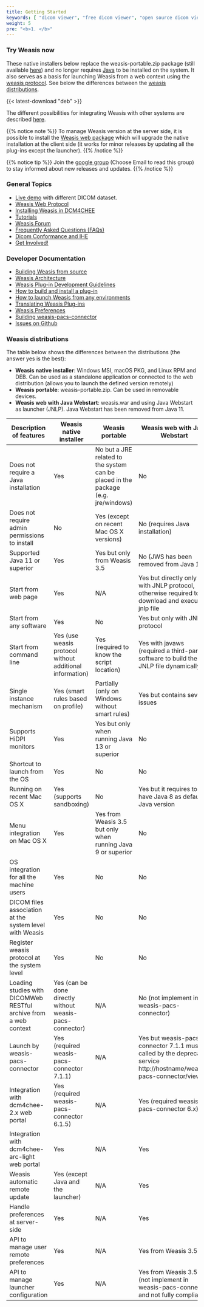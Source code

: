 ```yaml
---
title: Getting Started
keywords: [ "dicom viewer", "free dicom viewer", "open source dicom viewer", "weasis dicom viewer",  "multi-platform dicom viewer", "dicom", "pacs", "pacs viewer", "clinical viewer", "radiolgical viewer", "linux dicom viewer",  "mac dicom viewer" ]
weight: 5
pre: "<b>1. </b>"
---
```


### Try Weasis now

These native installers below replace the weasis-portable.zip package (still available <a target="_blank" href="https://sourceforge.net/projects/dcm4che/files/Weasis/">here</a>) and no longer requires <a target="_blank" href="https://www.java.com/en/download/">Java</a> to be installed on the system. It also serves as a basis for launching Weasis from a web context using the [weasis protocol](weasis-protocol). See below the differences between the [weasis distributions](#weasis-distributions).

{{< latest-download "deb" >}}

The different possibilities for integrating Weasis with other systems are described [here](../basics/customize/integration).

{{% notice note %}}
To manage Weasis version at the server side, it is possible to install the [Weasis web package](https://github.com/nroduit/weasis-pacs-connector#installation) which will upgrade the native installation at the client side (it works for minor releases by updating all the plug-ins except the launcher).
{{% /notice %}}

{{% notice tip %}}
Join the <a target="_blank" href="http://groups.google.com/forum/#!forum/weasis">google group</a> (Choose Email to read this group) to stay informed about new releases and updates.
{{% /notice %}}


### General Topics

- [Live demo](../demo) with different DICOM dataset.
- [Weasis Web Protocol](weasis-protocol)
- [Installing Weasis in DCM4CHEE](dcm4chee)
- [Tutorials](../tutorials)
- <a target="_blank" href="http://groups.google.com/group/dcm4che">Weasis Forum</a>
- [Frequently Asked Questions (FAQs)](../faq)
- [Dicom Conformance and IHE](../basics/dicom)
- [Get Involved!](../get-involved)

### Developer Documentation

- [Building Weasis from source](building-weasis)
- [Weasis Architecture](../basics/architecture)
- [Weasis Plug-in Development Guidelines](guidelines)
- [How to build and install a plug-in](../basics/customize/build-plugins)
- [How to launch Weasis from any environments](../basics/customize/integration)
- [Translating Weasis Plug-ins](translating)
- [Weasis Preferences](../basics/customize/preferences)
- <a target="_blank" href="https://github.com/nroduit/weasis-pacs-connector#build-weasis-pacs-connector">Building weasis-pacs-connector</a>
- <a target="_blank" href="https://github.com/nroduit/Weasis/issues">Issues on Github</a>

### Weasis distributions

The table below shows the differences between the distributions (the answer yes is the best):

- **Weasis native installer**: Windows MSI, macOS PKG, and Linux RPM and DEB. Can be used as a standalone application or connected to the web distribution (allows you to launch the defined version remotely)
- **Weasis portable**: weasis-portable.zip. Can be used in removable devices.
- **Weasis web with Java Webstart**: weasis.war and using Java Webstart as launcher (JNLP). Java Webstart has been removed from Java 11.
<font size="2">

| Description of features | Weasis native installer | Weasis portable | Weasis web with Java Webstart |
| --------------- | ------ | ------ | ------ |
| Does not require a Java installation | Yes | No but a JRE related to the system can be placed in the package (e.g. jre/windows) | No |
| Does not require admin permissions to install | No | Yes (except on recent Mac OS X versions) | No (requires Java installation) |
| Supported Java 11 or superior | Yes | Yes but only from Weasis 3.5 | No (JWS has been removed from Java 11) |
| Start from web page | Yes | N/A | Yes but directly only with JNLP protocol, otherwise required to download and execute jnlp file |
| Start from any software | Yes | No | Yes but only with JNLP protocol |
| Start from command line | Yes (use weasis protocol without additional information) | Yes (required to know the script location) | Yes with javaws (required a third-party software to build the JNLP file dynamically) |
| Single instance mechanism | Yes (smart rules based on profile) | Partially (only on Windows without smart rules) | Yes but contains several issues
| Supports HiDPI monitors | Yes | Yes but only when running Java 13 or superior | No |
| Shortcut to launch from the OS | Yes | No | No |
| Running on recent Mac OS X | Yes (supports sandboxing) | No | Yes but it requires to have Java 8 as default Java version |
| Menu integration on Mac OS X | Yes | Yes from Weasis 3.5 but only when running Java 9 or superior | No |
| OS integration for all the machine users | Yes | No | No |
| DICOM files association at the system level with Weasis | Yes | No | No |
| Register weasis protocol at the system level | Yes | No | No |
| Loading studies with DICOMWeb RESTful archive from a web context | Yes (can be done directly without weasis-pacs-connector) | N/A | No (not implement in weasis-pacs-connector) |
| Launch by weasis-pacs-connector | Yes (required weasis-pacs-connector 7.1.1) | N/A | Yes but weasis-pacs-connector 7.1.1 must be called by the deprecated service http://hostname/weasis-pacs-connector/viewer |
| Integration with dcm4chee-2.x web portal | Yes (required weasis-pacs-connector 6.1.5) | N/A | Yes (required weasis-pacs-connector 6.x) |
| Integration with dcm4chee-arc-light web portal | Yes | N/A | Yes |
| Weasis automatic remote update | Yes (except Java and the launcher) | N/A | Yes |
| Handle preferences at server-side | Yes | N/A | Yes |
| API to manage user remote preferences | Yes | N/A | Yes from Weasis 3.5 |
| API to manage launcher configuration | Yes | N/A | Yes from Weasis 3.5 (not implement in weasis-pacs-connector and not fully compliant) |

</font>
